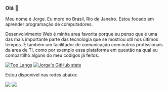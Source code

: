 ### Olá 👋

<p align="left">
Meu nome é Jorge. Eu moro no Brasil, Rio de Janeiro. Estou focado em aprender programação de computadores.
</p>

<p align="left">
Desenvolvimento Web é minha area favorita porque eu penso que é uma das mais importante parte das tecnologia que se mostrou util nos últimos tempos. É também um facilitador de comunicação com outros profissionais da area de TI, como por exemplo essa plataforma em questão na qual eu compartilho alguns do meu codigos já feitos.
</p>

[![Top Langs](https://github-readme-stats.vercel.app/api/top-langs/?username=JG-OLIVEIRA&layout=compact)](https://github.com/JG-OLIVEIRA/github-readme-stats)
[![Jorge's GitHub stats](https://github-readme-stats.vercel.app/api?username=JG-OLIVEIRA)](https://github.com/JG-OLIVEIRA/github-readme-stats)

<p align="left">
Estou disponível nas redes abaixo:
</p>

<p align="left">
  <a href="https://www.linkedin.com/in/jorge-gon%C3%A7alves-de-oliveira-7570771a2/" alt="Linkedin">
  <img src="https://img.shields.io/badge/-Linkedin-0e76a8?style=for-the-badge&logo=Linkedin&logoColor=white&link=https://www.linkedin.com/"/></a>
  
  <a href="mailto:jorge.goliveira8@gmail.com" alt="Gmail">
  <img src="https://img.shields.io/badge/Gmail-D14836?style=for-the-badge&logo=gmail&logoColor=white"/></a>
</p>
